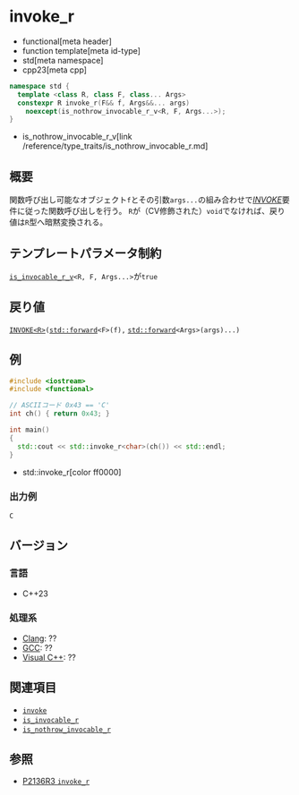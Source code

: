 # invoke_r
* functional[meta header]
* function template[meta id-type]
* std[meta namespace]
* cpp23[meta cpp]

```cpp
namespace std {
  template <class R, class F, class... Args>
  constexpr R invoke_r(F&& f, Args&&... args)
    noexcept(is_nothrow_invocable_r_v<R, F, Args...>);
}
```
* is_nothrow_invocable_r_v[link /reference/type_traits/is_nothrow_invocable_r.md]

## 概要
関数呼び出し可能なオブジェクト`f`とその引数`args...`の組み合わせで[*INVOKE*](/reference/concepts/Invoke.md)要件に従った関数呼び出しを行う。
`R`が（CV修飾された）`void`でなければ、戻り値は`R`型へ暗黙変換される。


## テンプレートパラメータ制約
[`is_­invocable_­r_­v`](/reference/type_traits/is_invocable_r.md)`<R, F, Args...>`が`true`


## 戻り値
[`INVOKE<R>`](/reference/concepts/Invoke.md)`(`[`std::forward`](/reference/utility/forward.md)`<F>(f),` [`std::forward`](/reference/utility/forward.md)`<Args>(args)...)`


## 例
```cpp example
#include <iostream>
#include <functional>

// ASCIIコード 0x43 == 'C'
int ch() { return 0x43; }

int main()
{
  std::cout << std::invoke_r<char>(ch()) << std::endl;
}
```
* std::invoke_r[color ff0000]

### 出力例
```
C
```


## バージョン
### 言語
- C++23

### 処理系
- [Clang](/implementation.md#clang): ??
- [GCC](/implementation.md#gcc): ??
- [Visual C++](/implementation.md#visual_cpp): ??


## 関連項目
- [`invoke`](invoke.md)
- [`is_invocable_r`](/reference/type_traits/is_invocable_r.md)
- [`is_nothrow_invocable_r`](/reference/type_traits/is_nothrow_invocable_r.md)


## 参照
- [P2136R3 `invoke_r`](https://www.open-std.org/jtc1/sc22/wg21/docs/papers/2021/p2136r3.html)
